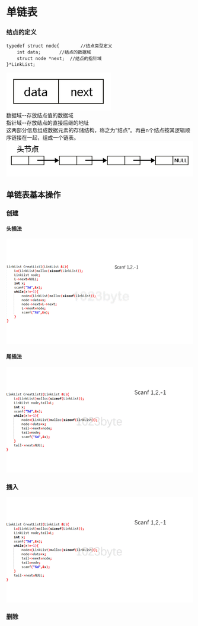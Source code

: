 # 单链表

### 结点的定义
```
typedef struct node{		//结点类型定义
	int data;		//结点的数据域
	struct node *next;	//结点的指针域
}*LinkList;
```
![结点结构](https://github.com/1023byte/Learning-DataStructure-Algorithm/blob/master/DataStructure-Algorithm/image/001.jpg)  
数据域--存放结点值的数据域  
指针域--存放结点的直接后继的地址  
这两部分信息组成数据元素的存储结构，称之为“结点”。再由n个结点按其逻辑顺序链接在一起，组成一个链表。  
![单链表](https://github.com/1023byte/Learning-DataStructure-Algorithm/blob/master/DataStructure-Algorithm/image/002.jpg)   

## 单链表基本操作
### 创建
#### 头插法
![头插法](https://github.com/1023byte/Learning-DataStructure-Algorithm/blob/master/DataStructure-Algorithm/image/g01.gif)   
#### 尾插法
![头插法](https://github.com/1023byte/Learning-DataStructure-Algorithm/blob/master/DataStructure-Algorithm/image/g02.gif)  
### 插入
![头插法](https://github.com/1023byte/Learning-DataStructure-Algorithm/blob/master/DataStructure-Algorithm/image/g02.gif)  
### 删除
  
